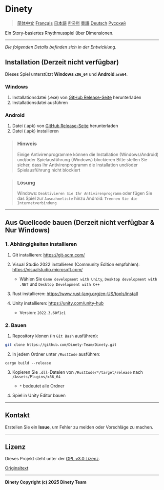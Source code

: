 # Dinety

> [简体中文](./README_zh.md)
> [Français](README_fr.md)
> [日本語](./README_ja.md)
> [한국어](./README_ko.md)
> [粵語](./README_yue.md)
> [Deutsch](./README_de.md)
> [Русский](./README_ru.md)

Ein Story-basiertes Rhythmusspiel über Dimensionen.

---

*Die folgenden Details befinden sich in der Entwicklung.*

## Installation (Derzeit nicht verfügbar)

Dieses Spiel unterstützt **Windows `x86_64`** und **Android `arm64`**.

### Windows

1. Installationsdatei (.exe) von [GitHub Release-Seite](https://github.com/Dinety-Team/Dinety/release) herunterladen
2. Installationsdatei ausführen

### Android

1. Datei (.apk) von [GitHub Release-Seite](https://github.com/Dinety-Team/Dinety/release) herunterladen
2. Datei (.apk) installieren

> ### Hinweis
> Einige Antivirenprogramme können die Installation
> (Windows/Android) und/oder Spielausführung (Windows) blockieren
> Bitte stellen Sie sicher, dass Ihr Antivirenprogramm die Installation und/oder Spielausführung nicht blockiert

> ### Lösung
> Windows: `Deaktivieren Sie Ihr Antivirenprogramm` oder fügen Sie das Spiel zur `Ausnahmeliste` hinzu
> Android: `Trennen Sie die Internetverbindung`
---
## Aus Quellcode bauen (Derzeit nicht verfügbar & Nur Windows)

### 1. Abhängigkeiten installieren

1. Git installieren: <https://git-scm.com/>

2. Visual Studio 2022 installieren (Community Edition empfohlen): <https://visualstudio.microsoft.com/>
    - Wählen Sie `Game development with Unity`, `Desktop development with .NET` und `Desktop Development with C++`

3. Rust installieren: <https://www.rust-lang.org/en-US/tools/install>

4. Unity installieren: <https://unity.com/unity-hub>
    - Version: `2022.3.60f1c1`

### 2. Bauen

1. Repository klonen (in `Git Bash` ausführen):
```bash
git clone https://github.com/Dinety-Team/Dinety.git
```

2. In jedem Ordner unter `/RustCode` ausführen:
```pwsh
cargo build --release
```

3. Kopieren Sie `.dll`-Dateien von `/RustCode/*/target/release` nach `/Assets/Plugins/x86_64`
    - `*` bedeutet alle Ordner

4. Spiel in Unity Editor bauen
---
## Kontakt

Erstellen Sie ein **Issue**, um Fehler zu melden oder Vorschläge zu machen.

---
## Lizenz

Dieses Projekt steht unter der [GPL v3.0 Lizenz](LICENSE.md).

[Originaltext](https://www.gnu.org/licenses/gpl-3.0.html#license-text)

---
**Dinety Copyright (c) 2025 Dinety Team**